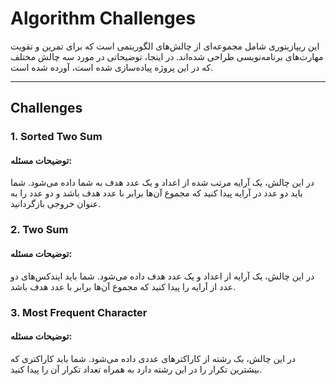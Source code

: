 # **Algorithm Challenges**

این ریپازیتوری شامل مجموعه‌ای از چالش‌های الگوریتمی است که برای تمرین و تقویت مهارت‌های برنامه‌نویسی طراحی شده‌اند. در اینجا، توضیحاتی در مورد سه چالش مختلف که در این پروژه پیاده‌سازی شده است، آورده شده است.

---

## **Challenges**

### **1. Sorted Two Sum**

#### **توضیحات مسئله:**

در این چالش، یک آرایه مرتب شده از اعداد و یک عدد هدف به شما داده می‌شود. شما باید دو عدد در آرایه پیدا کنید که مجموع آن‌ها برابر با عدد هدف باشد و دو عدد را به عنوان خروجی بازگردانید.


### **2. Two Sum**

#### **توضیحات مسئله:**

در این چالش، یک آرایه از اعداد و یک عدد هدف داده می‌شود. شما باید ایندکس‌های دو عدد از آرایه را پیدا کنید که مجموع آن‌ها برابر با عدد هدف باشد.


### **3. Most Frequent Character**

#### **توضیحات مسئله:**

در این چالش، یک رشته از کاراکترهای عددی داده می‌شود. شما باید کاراکتری که بیشترین تکرار را در این رشته دارد به همراه تعداد تکرار آن را پیدا کنید.




